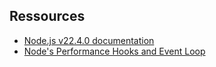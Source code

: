 ## Ressources
- [Node.js v22.4.0 documentation](https://nodejs.org/docs/latest/api/perf_hooks.html)
- [Node's Performance Hooks and Event Loop](https://www.youtube.com/watch?v=C6adDrWixI8&t=838s)
